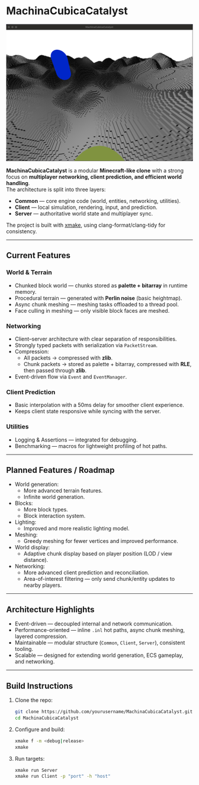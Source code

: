 # MachinaCubicaCatalyst

![preview.png](.github/assets/preview.png)

**MachinaCubicaCatalyst** is a modular **Minecraft-like clone** with a strong focus on **multiplayer networking, client prediction, and efficient world handling**.  
The architecture is split into three layers:

- **Common** — core engine code (world, entities, networking, utilities).
- **Client** — local simulation, rendering, input, and prediction.
- **Server** — authoritative world state and multiplayer sync.

The project is built with [xmake](https://xmake.io), using clang-format/clang-tidy for consistency.

---

## Current Features

### World & Terrain
- Chunked block world — chunks stored as **palette + bitarray** in runtime memory.
- Procedural terrain — generated with **Perlin noise** (basic heightmap).
- Async chunk meshing — meshing tasks offloaded to a thread pool.
- Face culling in meshing — only visible block faces are meshed.

### Networking
- Client–server architecture with clear separation of responsibilities.
- Strongly typed packets with serialization via `PacketStream`.
- Compression:
    - All packets → compressed with **zlib**.
    - Chunk packets → stored as palette + bitarray, compressed with **RLE**, then passed through **zlib**.
- Event-driven flow via `Event` and `EventManager`.

### Client Prediction
- Basic interpolation with a 50ms delay for smoother client experience.
- Keeps client state responsive while syncing with the server.

### Utilities
- Logging & Assertions — integrated for debugging.
- Benchmarking — macros for lightweight profiling of hot paths.

---

## Planned Features / Roadmap
- World generation:
    - More advanced terrain features.
    - Infinite world generation.
- Blocks:
    - More block types.
    - Block interaction system.
- Lighting:
    - Improved and more realistic lighting model.
- Meshing:
    - Greedy meshing for fewer vertices and improved performance.
- World display:
    - Adaptive chunk display based on player position (LOD / view distance).
- Networking:
    - More advanced client prediction and reconciliation.
    - Area-of-interest filtering — only send chunk/entity updates to nearby players.

---

## Architecture Highlights
- Event-driven — decoupled internal and network communication.
- Performance-oriented — inline `.inl` hot paths, async chunk meshing, layered compression.
- Maintainable — modular structure (`Common`, `Client`, `Server`), consistent tooling.
- Scalable — designed for extending world generation, ECS gameplay, and networking.

---

## Build Instructions
1. Clone the repo:
   ```bash
   git clone https://github.com/yourusername/MachinaCubicaCatalyst.git
   cd MachinaCubicaCatalyst
   ```
2. Configure and build:
   ```bash
   xmake f -m <debug|release>
   xmake
   ```
3. Run targets:
   ```bash
   xmake run Server
   xmake run Client -p "port" -h "host"
   ```

